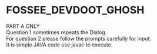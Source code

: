 # FOSSEE_DEVDOOT_GHOSH        
PART A ONLY      
Question 1 sometimes repeats the Dialog.     
For question 2 please follow the prompts carefully for input.       
It is simple JAVA code use javac to execute.       
